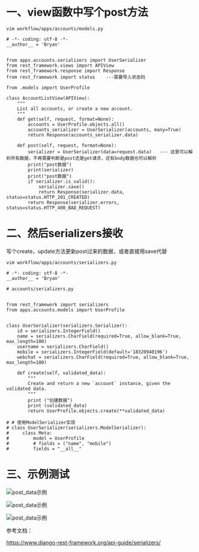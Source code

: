 # 一、view函数中写个post方法
```
vim workflow/apps/accounts/models.py
```
```
# -*- coding: utf-8 -*-
__author__ = 'Bryan'


from apps.accounts.serializers import UserSerializer
from rest_framework.views import APIView
from rest_framework.response import Response
from rest_framework import status    ---需要导入状态码

from .models import UserProfile

class AccountListView(APIView):
    """
    List all accounts, or create a new account.
    """
    def get(self, request, format=None):
        accounts = UserProfile.objects.all()
        accounts_serializer = UserSerializer(accounts, many=True)
        return Response(accounts_serializer.data)

    def post(self, request, format=None):
        serializer = UserSerializer(data=request.data)   --- 这里可以解析所有数据，不再需要判断是post还是get请求，还有body数据也可以解析
        print("post数据")
        print(serializer)
        print("post数据")
        if serializer.is_valid():
            serializer.save()
            return Response(serializer.data, status=status.HTTP_201_CREATED)
        return Response(serializer.errors, status=status.HTTP_400_BAD_REQUEST)
```
# 二、然后serializers接收
写个create，update方法更新post过来的数据，或者直接用save代替
```
vim workflow/apps/accounts/serializers.py
```
```
# -*- coding: utf-8 -*-
__author__ = 'Bryan'

# accounts/serializers.py


from rest_framework import serializers
from apps.accounts.models import UserProfile


class UserSerializer(serializers.Serializer):
    id = serializers.IntegerField()
    name = serializers.CharField(required=True, allow_blank=True, max_length=100)
    username = serializers.CharField()
    mobile = serializers.IntegerField(default='18320940196')
    webchat = serializers.CharField(required=True, allow_blank=True, max_length=100)

    def create(self, validated_data):
        """
        Create and return a new `account` instance, given the validated data.
        """
        print ("创建数据")
        print (validated_data)
        return UserProfile.objects.create(**validated_data)

# # 使用ModelSerializer实现
# class UserSerializer(serializers.ModelSerializer):
#     class Meta:
#         model = UserProfile
#         # fields = ("name", "mobile")
#         fields = "__all__"
```

# 三、示例测试

  ![post_data示例](https://github.com/Lancger/study_new/blob/master/images/json_post.png)

  ![post_data示例](https://github.com/Lancger/study_new/blob/master/images/post_data_success.png)

  ![post_data示例](https://github.com/Lancger/study_new/blob/master/images/post_data_success_01.png)


参考文档：

https://www.django-rest-framework.org/api-guide/serializers/  
